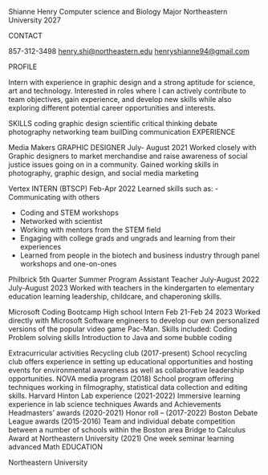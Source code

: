 











Shianne Henry 
Computer science and Biology Major
Northeastern University
2027

CONTACT

 857-312-3498
 henry.shi@northeastern.edu
 henryshianne94@gmail.com

PROFILE

Intern with experience in graphic design and a strong aptitude for science, art and technology. Interested in roles where I can actively contribute to team objectives, gain experience, and develop new skills while also exploring different potential career opportunities and interests. 


SKILLS
coding
graphic design
scientific critical thinking
debate
photography
networking
team builDing 
communication
EXPERIENCE

Media Makers
GRAPHIC DESIGNER 
July- August 2021 
Worked closely with Graphic designers to market merchandise and raise awareness of social justice issues going on in a community. Gained working skills in photography, graphic design, and social media marketing

Vertex 
INTERN (BTSCP)
Feb-Apr 2022 
Learned skills such as:
-Communicating with others 
- Coding and STEM workshops 
- Networked with scientist 
- Working with mentors from the STEM field 
- Engaging with college grads and ungrads and learning from their experiences 
- Learned from people in the biotech and business industry through panel workshops and one-on-ones


Philbrick 5th Quarter Summer Program
Assistant Teacher 
July-August 2022
July-August 2023
Worked with teachers in the kindergarten to elementary education 
learning leadership, childcare, and chaperoning skills. 



Microsoft Coding Bootcamp 
High school Intern
Feb 21-Feb 24 2023
Worked directly with Microsoft Software engineers to develop our own personalized versions of the popular video game Pac-Man. 
Skills included:
Coding 
Problem solving skills
Introduction to Java and some bubble coding


Extracurricular activities 
Recycling club (2017-present)
School recycling club offers experience in setting up educational opportunities and hosting events for environmental awareness as well as collaborative leadership opportunities. 
NOVA media program (2018)
School program offering techniques working in filmography, statistical data collection and editing skills. 
Harvard Hinton Lab experience (2021-2022)
Immersive learning experience in lab science techniques 
Awards and Achievements 
Headmasters’ awards (2020-2021)
Honor roll – (2017-2022)
Boston Debate League awards (2015-2016)
Team and individual debate competition between a number of schools within the Boston area
Bridge to Calculus Award at Northeastern University (2021)
One week seminar learning advanced Math 
EDUCATION


Northeastern University

 


